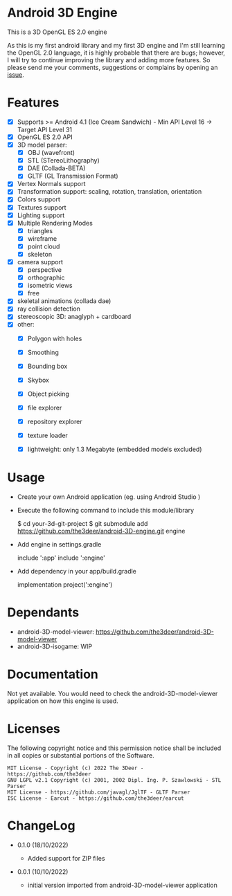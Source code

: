 Android 3D Engine
=================

This is a 3D OpenGL ES 2.0 engine

As this is my first android library and my first 3D engine and I'm still learning the OpenGL 2.0 language, it is highly probable that there are bugs;
however, I will try to continue improving the library and adding more features. 
So please send me your comments, suggestions or complains by opening an [issue](https://github.com/the3deer/android-3D-engine/issues).


Features
========

- [x] Supports >= Android 4.1 (Ice Cream Sandwich) - Min API Level 16 -> Target API Level 31
- [x] OpenGL ES 2.0 API
- [x] 3D model parser:
    - [x] OBJ (wavefront)
    - [x] STL (STereoLithography)
    - [x] DAE (Collada-BETA)
    - [x] GLTF (GL Transmission Format)
- [x] Vertex Normals support
- [x] Transformation support: scaling, rotation, translation, orientation
- [x] Colors support
- [x] Textures support
- [x] Lighting support
- [x] Multiple Rendering Modes
    - [x] triangles
    - [x] wireframe
    - [x] point cloud
    - [x] skeleton
- [x] camera support
    - [x] perspective
    - [x] orthographic
    - [x] isometric views
    - [x] free
- [x] skeletal animations (collada dae)
- [x] ray collision detection
- [x] stereoscopic 3D: anaglyph + cardboard
- [x] other:
    - [x] Polygon with holes
    - [x] Smoothing
    - [x] Bounding box
    - [x] Skybox
    - [x] Object picking
    - [x] file explorer
    - [x] repository explorer
    - [x] texture loader
    - [x] lightweight: only 1.3 Megabyte (embedded models excluded)


Usage
=====

- Create your own Android application (eg. using Android Studio )
- Execute the following command to include this module/library

    $ cd your-3d-git-project
    $ git submodule add https://github.com/the3deer/android-3D-engine.git engine

- Add engine in settings.gradle

    include ':app'
    include ':engine'

- Add dependency in your app/build.gradle

    implementation project(':engine')


Dependants
==========

- android-3D-model-viewer: https://github.com/the3deer/android-3D-model-viewer
- android-3D-isogame: WIP
  

Documentation
=============

Not yet available.  You would need to check the android-3D-model-viewer application on how this engine is used. 


Licenses
========

The following copyright notice and this permission notice shall be included in all
copies or substantial portions of the Software.


    MIT License - Copyright (c) 2022 The 3Deer - https://github.com/the3deer
    GNU LGPL v2.1 Copyright (c) 2001, 2002 Dipl. Ing. P. Szawlowski - STL Parser
    MIT License - https://github.com/javagl/JglTF - GLTF Parser    
    ISC License - Earcut - https://github.com/the3deer/earcut

ChangeLog
=========

- 0.1.0 (18/10/2022)
  - Added support for ZIP files    

- 0.0.1 (10/10/2022)
  - initial version imported from android-3D-model-viewer application

